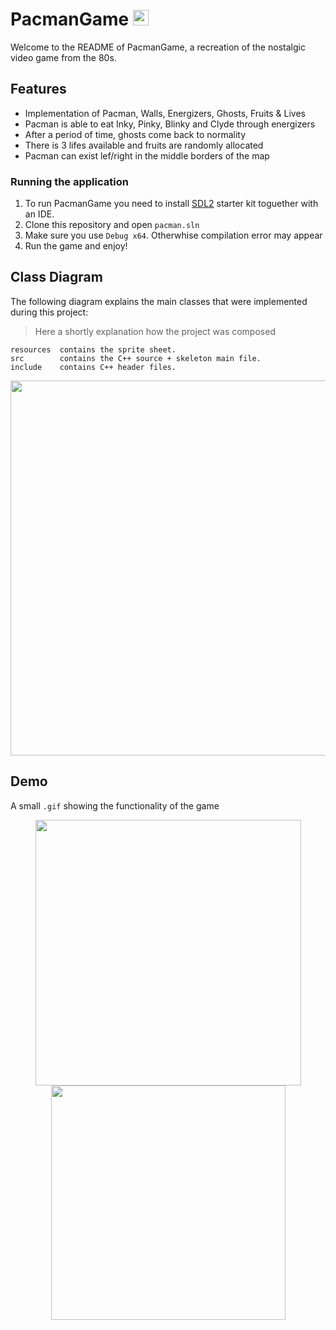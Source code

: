 # PacmanGame <img src="https://user-images.githubusercontent.com/70687643/151674926-5e9936b6-6a7f-41e8-b0b5-081aa3316794.png" width ="25">

Welcome to the README of PacmanGame, a recreation of the nostalgic video game from the 80s.

## Features
* Implementation of Pacman, Walls, Energizers, Ghosts, Fruits & Lives
* Pacman is able to eat Inky, Pinky, Blinky and Clyde through energizers
* After a period of time, ghosts come back to normality
* There is 3 lifes available and fruits are randomly allocated
* Pacman can exist lef/right in the middle borders of the map 


### Running the application
1. To run PacmanGame you need to install [SDL2](https://www.libsdl.org/) starter kit toguether with an IDE. 
2. Clone this repository and open `pacman.sln`
3. Make sure you use `Debug x64`. Otherwhise compilation error may appear
4. Run the game and enjoy!

## Class Diagram
The following diagram explains the main classes that were implemented during this project:
> Here a shortly explanation how the project was composed
```
resources  contains the sprite sheet.
src        contains the C++ source + skeleton main file.
include    contains C++ header files.
```
<p align="center">
<img src="https://user-images.githubusercontent.com/70687643/151679840-1eaf173c-ec47-484d-a002-9551cc58b494.png" width =600">
</p>

## Demo
A small `.gif` showing the functionality of the game

<p align="center">
<img src="https://user-images.githubusercontent.com/70687643/151680444-1df6dc7d-6d43-43ba-88b8-0f4118dd2872.png" width =425">
<img src="https://user-images.githubusercontent.com/70687643/151678772-d06a708e-37d0-4267-b599-2a5b26cd513b.gif" width =375">
</p>



